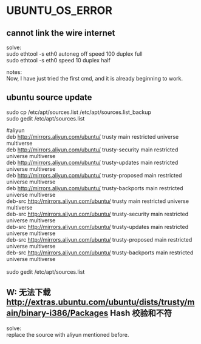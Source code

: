 # UBUNTU_OS_ERROR
## cannot link the wire internet
solve:<br/>
sudo ethtool -s eth0 autoneg off speed 100 duplex full<br/>
sudo ethtool -s eth0 speed 10 duplex half<br/>

notes:<br/>
Now, I have just tried the first cmd, and it is already beginning to work.<br/>

## ubuntu source update
sudo cp /etc/apt/sources.list /etc/apt/sources.list_backup<br/>
sudo gedit /etc/apt/sources.list<br/>

\#aliyun<br/>
deb http://mirrors.aliyun.com/ubuntu/ trusty main restricted universe multiverse<br/>
deb http://mirrors.aliyun.com/ubuntu/ trusty-security main restricted universe multiverse<br/>
deb http://mirrors.aliyun.com/ubuntu/ trusty-updates main restricted universe multiverse<br/>
deb http://mirrors.aliyun.com/ubuntu/ trusty-proposed main restricted universe multiverse<br/>
deb http://mirrors.aliyun.com/ubuntu/ trusty-backports main restricted universe multiverse<br/>
deb-src http://mirrors.aliyun.com/ubuntu/ trusty main restricted universe multiverse<br/>
deb-src http://mirrors.aliyun.com/ubuntu/ trusty-security main restricted universe multiverse<br/>
deb-src http://mirrors.aliyun.com/ubuntu/ trusty-updates main restricted universe multiverse<br/>
deb-src http://mirrors.aliyun.com/ubuntu/ trusty-proposed main restricted universe multiverse<br/>
deb-src http://mirrors.aliyun.com/ubuntu/ trusty-backports main restricted universe multiverse<br/>
<br/>
sudo gedit /etc/apt/sources.list<br/>

## W: 无法下载 http://extras.ubuntu.com/ubuntu/dists/trusty/main/binary-i386/Packages  Hash 校验和不符
solve:<br/>
replace the source with aliyun mentioned before.<br/>